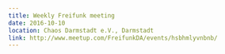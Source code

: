 ```yaml
---
title: Weekly Freifunk meeting
date: 2016-10-10
location: Chaos Darmstadt e.V., Darmstadt
link: http://www.meetup.com/FreifunkDA/events/hsbhmlyvnbnb/
---
```

